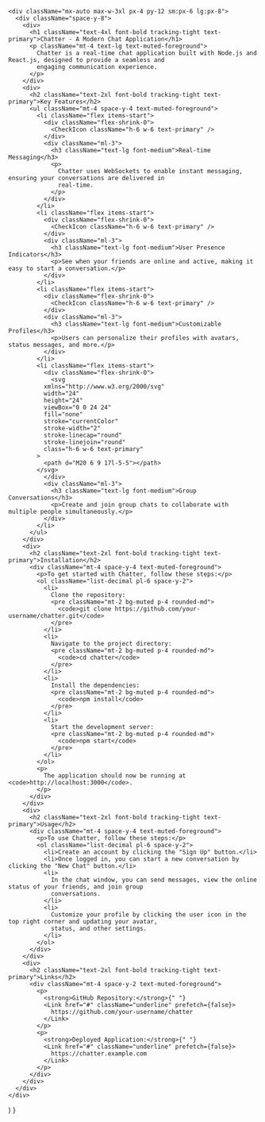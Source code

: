 
    <div className="mx-auto max-w-3xl px-4 py-12 sm:px-6 lg:px-8">
      <div className="space-y-8">
        <div>
          <h1 className="text-4xl font-bold tracking-tight text-primary">Chatter - A Modern Chat Application</h1>
          <p className="mt-4 text-lg text-muted-foreground">
            Chatter is a real-time chat application built with Node.js and React.js, designed to provide a seamless and
            engaging communication experience.
          </p>
        </div>
        <div>
          <h2 className="text-2xl font-bold tracking-tight text-primary">Key Features</h2>
          <ul className="mt-4 space-y-4 text-muted-foreground">
            <li className="flex items-start">
              <div className="flex-shrink-0">
                <CheckIcon className="h-6 w-6 text-primary" />
              </div>
              <div className="ml-3">
                <h3 className="text-lg font-medium">Real-time Messaging</h3>
                <p>
                  Chatter uses WebSockets to enable instant messaging, ensuring your conversations are delivered in
                  real-time.
                </p>
              </div>
            </li>
            <li className="flex items-start">
              <div className="flex-shrink-0">
                <CheckIcon className="h-6 w-6 text-primary" />
              </div>
              <div className="ml-3">
                <h3 className="text-lg font-medium">User Presence Indicators</h3>
                <p>See when your friends are online and active, making it easy to start a conversation.</p>
              </div>
            </li>
            <li className="flex items-start">
              <div className="flex-shrink-0">
                <CheckIcon className="h-6 w-6 text-primary" />
              </div>
              <div className="ml-3">
                <h3 className="text-lg font-medium">Customizable Profiles</h3>
                <p>Users can personalize their profiles with avatars, status messages, and more.</p>
              </div>
            </li>
            <li className="flex items-start">
              <div className="flex-shrink-0">
                <svg
              xmlns="http://www.w3.org/2000/svg"
              width="24"
              height="24"
              viewBox="0 0 24 24"
              fill="none"
              stroke="currentColor"
              stroke-width="2"
              stroke-linecap="round"
              stroke-linejoin="round"
              class="h-6 w-6 text-primary"
            >
              <path d="M20 6 9 17l-5-5"></path>
            </svg>
              </div>
              <div className="ml-3">
                <h3 className="text-lg font-medium">Group Conversations</h3>
                <p>Create and join group chats to collaborate with multiple people simultaneously.</p>
              </div>
            </li>
          </ul>
        </div>
        <div>
          <h2 className="text-2xl font-bold tracking-tight text-primary">Installation</h2>
          <div className="mt-4 space-y-4 text-muted-foreground">
            <p>To get started with Chatter, follow these steps:</p>
            <ol className="list-decimal pl-6 space-y-2">
              <li>
                Clone the repository:
                <pre className="mt-2 bg-muted p-4 rounded-md">
                  <code>git clone https://github.com/your-username/chatter.git</code>
                </pre>
              </li>
              <li>
                Navigate to the project directory:
                <pre className="mt-2 bg-muted p-4 rounded-md">
                  <code>cd chatter</code>
                </pre>
              </li>
              <li>
                Install the dependencies:
                <pre className="mt-2 bg-muted p-4 rounded-md">
                  <code>npm install</code>
                </pre>
              </li>
              <li>
                Start the development server:
                <pre className="mt-2 bg-muted p-4 rounded-md">
                  <code>npm start</code>
                </pre>
              </li>
            </ol>
            <p>
              The application should now be running at <code>http://localhost:3000</code>.
            </p>
          </div>
        </div>
        <div>
          <h2 className="text-2xl font-bold tracking-tight text-primary">Usage</h2>
          <div className="mt-4 space-y-4 text-muted-foreground">
            <p>To use Chatter, follow these steps:</p>
            <ol className="list-decimal pl-6 space-y-2">
              <li>Create an account by clicking the "Sign Up" button.</li>
              <li>Once logged in, you can start a new conversation by clicking the "New Chat" button.</li>
              <li>
                In the chat window, you can send messages, view the online status of your friends, and join group
                conversations.
              </li>
              <li>
                Customize your profile by clicking the user icon in the top right corner and updating your avatar,
                status, and other settings.
              </li>
            </ol>
          </div>
        </div>
        <div>
          <h2 className="text-2xl font-bold tracking-tight text-primary">Links</h2>
          <div className="mt-4 space-y-2 text-muted-foreground">
            <p>
              <strong>GitHub Repository:</strong>{" "}
              <Link href="#" className="underline" prefetch={false}>
                https://github.com/your-username/chatter
              </Link>
            </p>
            <p>
              <strong>Deployed Application:</strong>{" "}
              <Link href="#" className="underline" prefetch={false}>
                https://chatter.example.com
              </Link>
            </p>
          </div>
        </div>
      </div>
    </div>
  )
}

